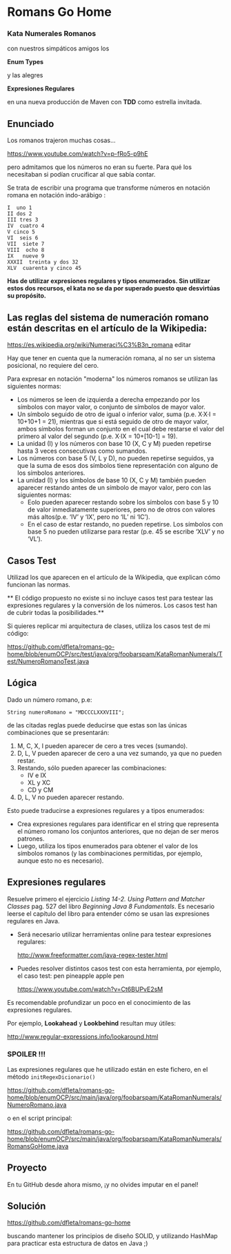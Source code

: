 Romans Go Home
==============

### Kata Numerales Romanos

con nuestros simpáticos amigos los

**Enum Types**

y las alegres

**Expresiones Regulares**

en una nueva producción de Maven con **TDD** como estrella invitada.

## Enunciado
Los romanos trajeron muchas cosas...

https://www.youtube.com/watch?v=p-fRo5-p9hE 

pero admitamos que los números no eran su fuerte. Para qué los necesitaban si podían crucificar al que sabía contar.

Se trata de escribir una programa que transforme números en notación romana en notación indo-arábigo :

```
I  uno 1
II dos 2
III tres 3 
IV  cuatro 4 
V cinco 5
VI  seis 6
VII  siete 7
VIII  ocho 8
IX   nueve 9
XXXII  treinta y dos 32
XLV  cuarenta y cinco 45
```

**Has de utilizar expresiones regulares y tipos enumerados. 
Sin utilizar estos dos recursos, el kata no se da por superado puesto que desvirtúas su propósito.**

## Las reglas del sistema de numeración romano están descritas en el artículo de la Wikipedia:

https://es.wikipedia.org/wiki/Numeraci%C3%B3n_romana
editar

Hay que tener en cuenta que la numeración romana, al no ser un sistema posicional, no requiere del cero.

Para expresar en notación "moderna" los números romanos se utilizan las siguientes normas:

 - Los números se leen de izquierda a derecha empezando por los símbolos con mayor valor, o conjunto de símbolos de mayor valor.
 - Un símbolo seguido de otro de igual o inferior valor, suma (p.e. X·X·I = 10+10+1 = 21), mientras que si está seguido de otro de mayor valor, ambos símbolos forman un conjunto en el cual debe restarse el valor del primero al valor del segundo (p.e. X·IX = 10+[10-1] = 19).
 - La unidad (I) y los números con base 10 (X, C y M) pueden repetirse hasta 3 veces consecutivas como sumandos.
 - Los números con base 5 (V, L y D), no pueden repetirse seguidos, ya que la suma de esos dos símbolos tiene representación con alguno de los símbolos anteriores.
 - La unidad (I) y los símbolos de base 10 (X, C y M) también pueden aparecer restando antes de un símbolo de mayor valor, pero con las siguientes normas:
   - Eolo pueden aparecer restando sobre los símbolos con base 5 y 10 de valor inmediatamente superiores, pero no de otros con valores más altos(p.e. ‘IV’ y ‘IX’, pero no ‘IL’ ni ‘IC’).
   - En el caso de estar restando, no pueden repetirse.
Los símbolos con base 5 no pueden utilizarse para restar (p.e. 45 se escribe ‘XLV’ y no ‘VL’).

## Casos Test

Utilizad los que aparecen en el artículo de la Wikipedia, que explican cómo funcionan las normas.

** El código propuesto no existe si no incluye casos test para testear las expresiones regulares y la conversión de los números. 
Los casos test han de cubrir todas la posibilidades.**

Si quieres replicar mi arquitectura de clases, utiliza los casos test de mi código:

https://github.com/dfleta/romans-go-home/blob/enumOCP/src/test/java/org/foobarspam/KataRomanNumerals/Test/NumeroRomanoTest.java

## Lógica

Dado un número romano, p.e:

`String numeroRomano = "MDCCCLXXXVIII";`

de las citadas reglas puede deducirse que estas son las únicas combinaciones que se presentarán:

 1. M, C, X, I pueden aparecer de cero a tres veces (sumando).
 2. D, L, V pueden aparecer de cero a una vez sumando, ya que no pueden restar.
 3. Restando, sólo pueden aparecer las combinaciones:
    - IV e IX
    - XL y XC
    - CD y CM
 4. D, L, V no pueden aparecer restando.

Esto puede traducirse a expresiones regulares y a tipos enumerados:

 - Crea expresiones regulares para identificar en el string que representa el número romano los conjuntos anteriores, que no dejan de ser meros patrones.
 - Luego, utiliza los tipos enumerados para obtener el valor de los símbolos romanos (y las combinaciones permitidas, por ejemplo, aunque esto no es necesario).


## Expresiones regulares

Resuelve primero el ejercicio _Listing 14-2. Using Pattern and Matcher Classes_ pag. 527 del libro _Beginning Java 8 Fundamentals_. Es necesario leerse el capítulo del libro para entender cómo se usan las expresiones regulares en Java.

 - Será necesario utilizar herramientas online para testear expresiones regulares:

    http://www.freeformatter.com/java-regex-tester.html

 - Puedes resolver distintos casos test con esta herramienta, por ejemplo, el caso test:
pen pineapple apple pen

    https://www.youtube.com/watch?v=Ct6BUPvE2sM

Es recomendable profundizar un poco en el conocimiento de las expresiones regulares.

Por ejemplo, **Lookahead** y **Lookbehind** resultan muy útiles:

http://www.regular-expressions.info/lookaround.html

### SPOILER !!!

Las expresiones regulares que he utilizado están en este fichero, en el método `initRegexDicionario()`

https://github.com/dfleta/romans-go-home/blob/enumOCP/src/main/java/org/foobarspam/KataRomanNumerals/NumeroRomano.java

o en el script principal:

https://github.com/dfleta/romans-go-home/blob/enumOCP/src/main/java/org/foobarspam/KataRomanNumerals/RomansGoHome.java

## Proyecto
En tu GitHub desde ahora mismo, ¡y no olvides imputar en el panel!

## Solución
https://github.com/dfleta/romans-go-home

buscando mantener los principios de diseño SOLID, y utilizando HashMap para practicar esta estructura de datos en Java ;)  